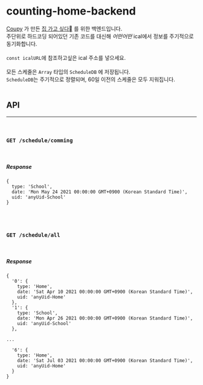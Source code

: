 # counting-home-backend
[Coupy](https://github.com/HyeokjinKang) 가 만든 [집 가고 싶다](https://github.com/HyeokjinKang/counting-home) 를 위한 백엔드입니다. <br>
주단위로 하드코딩 되어있던 기존 코드를 대신해 _어떤어떤_ ical에서 정보를 주기적으로 동기화합니다.<br><br>
`const icalURL`에 참조하고싶은 ical 주소를 넣으세요.<br><br>
모든 스케줄은 `Array` 타입의 `ScheduleDB` 에 저장됩니다.<br>
`ScheduleDB`는 주기적으로 정렬되며, 60일 이전의 스케줄은 모두 지워집니다.
<br><br>
## API
---
<br>

### `GET /schedule/comming`
<br>

##### Response
```{.JSON}
{  
  type: 'School',
  date: 'Mon May 24 2021 00:00:00 GMT+0900 (Korean Standard Time)',
  uid: 'anyUid-School'  
}
```
<br><br>
### `GET /schedule/all`
<br>

##### Response
```{.JSON}
{
  '0': {
    type: 'Home',
    date: 'Sat Apr 10 2021 00:00:00 GMT+0900 (Korean Standard Time)',
    uid: 'anyUid-Home'
  },
  '1': {
    type: 'School',
    date: 'Mon Apr 26 2021 00:00:00 GMT+0900 (Korean Standard Time)',
    uid: 'anyUid-School'
  },

...

  '6': {
    type: 'Home',
    date: 'Sat Jul 03 2021 00:00:00 GMT+0900 (Korean Standard Time)',
    uid: 'anyUid-Home'
  }
}
```